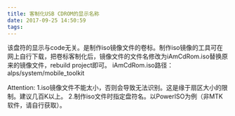 ```yaml
---
title: 客制化USB CDROM的显示名称
date: 2017-09-25 14:50:59
tags:
---
```

该盘符的显示与code无关。是制作iso镜像文件的卷标。制作iso镜像的工具可在网上自行下载，把卷标客制化后，镜像文件的文件名修改为iAmCdRom.iso替换原来的镜像文件，rebuild project即可。
iAmCdRom.iso路径：alps/system/mobile_toolkit

Attention:
1.iso镜像文件不能太小，否则会导致无法识别。这是缘于扇区大小的限制。建议几百K以上。
2.制作iso文件时指定盘符名。以PowerISO为例（非MTK软件，请自行获取）。